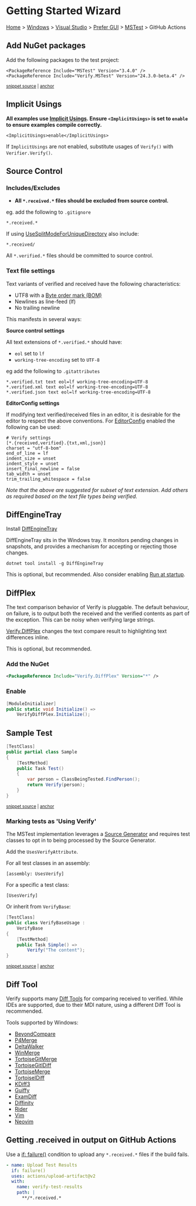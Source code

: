 <!--
GENERATED FILE - DO NOT EDIT
This file was generated by [MarkdownSnippets](https://github.com/SimonCropp/MarkdownSnippets).
Source File: /docs/mdsource/wiz/Windows_VisualStudio_Gui_MSTest_GitHubActions.source.md
To change this file edit the source file and then run MarkdownSnippets.
-->

# Getting Started Wizard

[Home](/docs/wiz/readme.md) > [Windows](Windows.md) > [Visual Studio](Windows_VisualStudio.md) > [Prefer GUI](Windows_VisualStudio_Gui.md) > [MSTest](Windows_VisualStudio_Gui_MSTest.md) > GitHub Actions

## Add NuGet packages

Add the following packages to the test project:


<!-- snippet: mstest-nugets -->
<a id='snippet-mstest-nugets'></a>
```csproj
<PackageReference Include="MSTest" Version="3.4.0" />
<PackageReference Include="Verify.MSTest" Version="24.3.0-beta.4" />
```
<sup><a href='/usages/MSTestNugetUsage/MSTestNugetUsage.csproj#L7-L10' title='Snippet source file'>snippet source</a> | <a href='#snippet-mstest-nugets' title='Start of snippet'>anchor</a></sup>
<!-- endSnippet -->


## Implicit Usings

**All examples use [Implicit Usings](https://docs.microsoft.com/en-us/dotnet/core/project-sdk/msbuild-props#implicitusings). Ensure `<ImplicitUsings>` is set to `enable` to ensure examples compile correctly.**<!-- include: implicit-usings. path: /docs/mdsource/implicit-usings.include.md -->

```
<ImplicitUsings>enable</ImplicitUsings>
```

If `ImplicitUsings` are not enabled, substitute usages of `Verify()` with `Verifier.Verify()`.<!-- endInclude -->


## Source Control

### Includes/Excludes

 * **All `*.received.*` files should be excluded from source control.**<!-- include: include-exclude. path: /docs/mdsource/include-exclude.include.md -->

eg. add the following to `.gitignore`

```
*.received.*
```

If using [UseSplitModeForUniqueDirectory](/docs/naming.md#usesplitmodeforuniquedirectory) also include:

`*.received/`


All `*.verified.*` files should be committed to source control.<!-- endInclude -->

### Text file settings

Text variants of verified and received have the following characteristics:<!-- include: text-file-settings. path: /docs/mdsource/text-file-settings.include.md -->

 * UTF8 with a [Byte order mark (BOM)](https://en.wikipedia.org/wiki/Byte_order_mark)
 * Newlines as line-feed (lf)
 * No trailing newline

This manifests in several ways:


**Source control settings**

All text extensions of `*.verified.*` should have:

 * `eol` set to `lf`
 * `working-tree-encoding` set to `UTF-8`

eg add the following to `.gitattributes`

```
*.verified.txt text eol=lf working-tree-encoding=UTF-8
*.verified.xml text eol=lf working-tree-encoding=UTF-8
*.verified.json text eol=lf working-tree-encoding=UTF-8
```

**EditorConfig settings**

If modifying text verified/received files in an editor, it is desirable for the editor to respect the above conventions. For [EditorConfig](https://editorconfig.org/) enabled the following can be used:

```
# Verify settings
[*.{received,verified}.{txt,xml,json}]
charset = "utf-8-bom"
end_of_line = lf
indent_size = unset
indent_style = unset
insert_final_newline = false
tab_width = unset
trim_trailing_whitespace = false
```


*Note that the above are suggested for subset of text extension. Add others as required based on the text file types being verified.*<!-- endInclude -->


## DiffEngineTray

Install [DiffEngineTray](https://github.com/VerifyTests/DiffEngine/blob/main/docs/tray.md)

DiffEngineTray sits in the Windows tray. It monitors pending changes in snapshots, and provides a mechanism for accepting or rejecting those changes.

```
dotnet tool install -g DiffEngineTray
```

This is optional, but recommended. Also consider enabling [Run at startup](https://github.com/VerifyTests/DiffEngine/blob/main/docs/tray.md#run-at-startup).

## DiffPlex

The text comparison behavior of Verify is pluggable. The default behaviour, on failure, is to output both the received
and the verified contents as part of the exception. This can be noisy when verifying large strings.

[Verify.DiffPlex](https://github.com/VerifyTests/Verify.DiffPlex) changes the text compare result to highlighting text differences inline.

This is optional, but recommended.

### Add the NuGet

```xml
<PackageReference Include="Verify.DiffPlex" Version="*" />
```

### Enable

```cs
[ModuleInitializer]
public static void Initialize() =>
    VerifyDiffPlex.Initialize();
```


## Sample Test

<!-- snippet: SampleTestMSTest -->
<a id='snippet-SampleTestMSTest'></a>
```cs
[TestClass]
public partial class Sample
{
    [TestMethod]
    public Task Test()
    {
        var person = ClassBeingTested.FindPerson();
        return Verify(person);
    }
}
```
<sup><a href='/src/Verify.MSTest.Tests/Snippets/Sample.cs#L1-L14' title='Snippet source file'>snippet source</a> | <a href='#snippet-SampleTestMSTest' title='Start of snippet'>anchor</a></sup>
<!-- endSnippet -->


### Marking tests as 'Using Verify'

The MSTest implementation leverages a [Source Generator](https://learn.microsoft.com/en-us/dotnet/csharp/roslyn-sdk/source-generators-overview) and requires test classes to opt in to being processed by the Source Generator.<!-- include: mstest-marker. path: /docs/mdsource/mstest-marker.include.md -->

Add the `UsesVerifyAttribute`.

For all test classes in an assembly:

```
[assembly: UsesVerify]
```

For a specific a test class:

```
[UsesVerify]
```

Or inherit from `VerifyBase`:

<!-- snippet: VerifyBaseUsage.cs -->
<a id='snippet-VerifyBaseUsage.cs'></a>
```cs
[TestClass]
public class VerifyBaseUsage :
    VerifyBase
{
    [TestMethod]
    public Task Simple() =>
        Verify("The content");
}
```
<sup><a href='/src/Verify.MSTest.Tests/VerifyBaseUsage.cs#L1-L8' title='Snippet source file'>snippet source</a> | <a href='#snippet-VerifyBaseUsage.cs' title='Start of snippet'>anchor</a></sup>
<!-- endSnippet -->
<!-- endInclude -->

## Diff Tool

Verify supports many [Diff Tools](https://github.com/VerifyTests/DiffEngine/blob/main/docs/diff-tool.md#supported-tools) for comparing received to verified.
While IDEs are supported, due to their MDI nature, using a different Diff Tool is recommended.

Tools supported by Windows:

 * [BeyondCompare](https://www.scootersoftware.com)
 * [P4Merge](https://www.perforce.com/products/helix-core-apps/merge-diff-tool-p4merge)
 * [DeltaWalker](https://www.deltawalker.com/)
 * [WinMerge](https://winmerge.org/)
 * [TortoiseGitMerge](https://tortoisegit.org/docs/tortoisegitmerge/)
 * [TortoiseGitIDiff](https://tortoisegit.org/docs/tortoisegitmerge/)
 * [TortoiseMerge](https://tortoisesvn.net/TortoiseMerge.html)
 * [TortoiseIDiff](https://tortoisesvn.net/TortoiseIDiff.html)
 * [KDiff3](https://github.com/KDE/kdiff3)
 * [Guiffy](https://www.guiffy.com/)
 * [ExamDiff](https://www.prestosoft.com/edp_examdiffpro.asp)
 * [Diffinity](https://truehumandesign.se/s_diffinity.php)
 * [Rider](https://www.jetbrains.com/rider/)
 * [Vim](https://www.vim.org/)
 * [Neovim](https://neovim.io/)

## Getting .received in output on GitHub Actions

Use a [if: failure()](https://docs.github.com/en/free-pro-team@latest/actions/reference/context-and-expression-syntax-for-github-actions#failure) condition to upload any `*.received.*` files if the build fails.<!-- include: build-server-githubactions. path: /docs/mdsource/build-server-githubactions.include.md -->

```yaml
- name: Upload Test Results
  if: failure()
  uses: actions/upload-artifact@v2
  with:
    name: verify-test-results
    path: |
      **/*.received.*
```
<!-- endInclude -->

